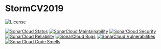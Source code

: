 # StormCV2019

[![License](https://img.shields.io/badge/License-GPL--3.0-orange.svg)](https://opensource.org/licenses/GPL-3.0)

[![SonarCloud Status](https://sonarcloud.io/api/project_badges/measure?project=2729StormRobotics_StormCV2019&metric=alert_status)](https://sonarcloud.io/dashboard?id=2729StormRobotics_StormCV2019)
[![SonarCloud Maintainability](https://sonarcloud.io/api/project_badges/measure?project=2729StormRobotics_StormCV2019&metric=sqale_rating)](https://sonarcloud.io/dashboard?id=2729StormRobotics_StormCV2019)
[![SonarCloud Security](https://sonarcloud.io/api/project_badges/measure?project=2729StormRobotics_StormCV2019&metric=security_rating)](https://sonarcloud.io/dashboard?id=2729StormRobotics_StormCV2019)
[![SonarCloud Reliability](https://sonarcloud.io/api/project_badges/measure?project=2729StormRobotics_StormCV2019&metric=reliability_rating)](https://sonarcloud.io/dashboard?id=2729StormRobotics_StormCV2019)
[![SonarCloud Bugs](https://sonarcloud.io/api/project_badges/measure?project=2729StormRobotics_StormCV2019&metric=bugs)](https://sonarcloud.io/dashboard?id=2729StormRobotics_StormCV2019)
[![SonarCloud Vulnerabilities](https://sonarcloud.io/api/project_badges/measure?project=2729StormRobotics_StormCV2019&metric=vulnerabilities)](https://sonarcloud.io/dashboard?id=2729StormRobotics_StormCV2019)
[![SonarCloud Code Smells](https://sonarcloud.io/api/project_badges/measure?project=2729StormRobotics_StormCV2019&metric=code_smells)](https://sonarcloud.io/dashboard?id=2729StormRobotics_StormCV2019)
